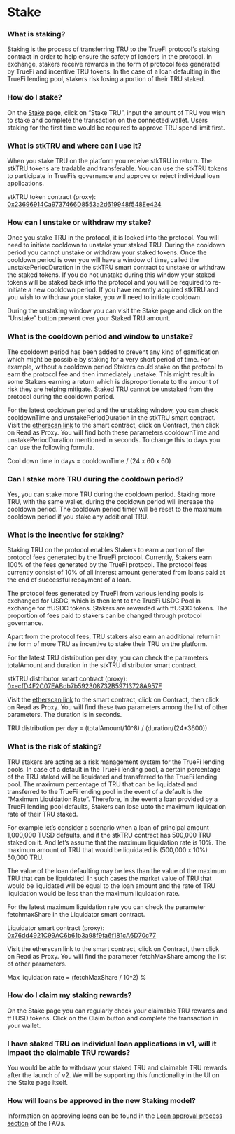# Stake

### What is staking?

Staking is the process of transferring TRU to the TrueFi protocol’s staking contract in order to help ensure the safety of lenders in the protocol. In exchange, stakers receive rewards in the form of protocol fees generated by TrueFi and incentive TRU tokens. In the case of a loan defaulting in the TrueFi lending pool, stakers risk losing a portion of their TRU staked. 

### How do I stake? 

On the [Stake](https://app.truefi.io/stake) page, click on “Stake TRU”, input the amount of TRU you wish to stake and complete the transaction on the connected wallet. Users staking for the first time would be required to approve TRU spend limit first. 

### What is stkTRU and where can I use it?

When you stake TRU on the platform you receive stkTRU in return. The stkTRU tokens are tradable and transferable. You can use the stkTRU tokens to participate in TrueFi’s governance and approve or reject individual loan applications. 

stkTRU token contract \(proxy\): [0x23696914Ca9737466D8553a2d619948f548Ee424](https://etherscan.io/address/0x23696914Ca9737466D8553a2d619948f548Ee424#code)  


### How can I unstake or withdraw my stake?

Once you stake TRU in the protocol, it is locked into the protocol. You will need to initiate cooldown to unstake your staked TRU. During the cooldown period you cannot unstake or withdraw your staked tokens. Once the cooldown period is over you will have a window of time, called the unstakePeriodDuration in the stkTRU smart contract to unstake or withdraw the staked tokens. If you do not unstake during this window your staked tokens will be staked back into the protocol and you will be required to re-initiate a new cooldown period. If you have recently acquired stkTRU and you wish to withdraw your stake, you will need to initiate cooldown. 

During the unstaking window you can visit the Stake page and click on the “Unstake” button present over your Staked TRU amount. 

### What is the cooldown period and window to unstake? 

The cooldown period has been added to prevent any kind of gamification which might be possible by staking for a very short period of time. For example, without a cooldown period Stakers could stake on the protocol to earn the protocol fee and then immediately unstake. This might result in some Stakers earning a return which is disproportionate to the amount of risk they are helping mitigate. Staked TRU cannot be unstaked from the protocol during the cooldown period. 

For the latest cooldown period and the unstaking window, you can check cooldownTime and unstakePeriodDuration in the stkTRU smart contract. Visit the [etherscan link](https://etherscan.io/address/0x23696914Ca9737466D8553a2d619948f548Ee424#readProxyContract) to the smart contract, click on Contract, then click on Read as Proxy. You will find both these parameters cooldownTime and unstakePeriodDuration mentioned in seconds. To change this to days you can use the following formula.

Cool down time in days = cooldownTime / \(24 x 60 x 60\)

### Can I stake more TRU during the cooldown period? 

Yes, you can stake more TRU during the cooldown period. Staking more TRU, with the same wallet, during the cooldown period will increase the cooldown period. The cooldown period timer will be reset to the maximum cooldown period if you stake any additional TRU.  


### What is the incentive for staking?

Staking TRU on the protocol enables Stakers to earn a portion of the protocol fees generated by the TrueFi protocol. Currently, Stakers earn 100% of the fees generated by the TrueFi protocol. The protocol fees currently consist of 10% of all interest amount generated from loans paid at the end of successful repayment of a loan. 

The protocol fees generated by TrueFi from various lending pools is exchanged for USDC,  which is then lent to the TrueFi USDC Pool in exchange for tfUSDC tokens. Stakers are rewarded with tfUSDC tokens. The proportion of fees paid to stakers can be changed through protocol governance.

Apart from the protocol fees, TRU stakers also earn an additional return in the form of more TRU as incentive to stake their TRU on the platform. 

For the latest TRU distribution per day, you can check the parameters totalAmount and duration in the stkTRU distributor smart contract. 

stkTRU distributor smart contract \(proxy\): [0xecfD4F2C07EABdb7b592308732B59713728A957F](https://etherscan.io/address/0xecfD4F2C07EABdb7b592308732B59713728A957F#readProxyContract)

Visit the [etherscan link](https://etherscan.io/address/0xecfD4F2C07EABdb7b592308732B59713728A957F#readProxyContract) to the smart contract, click on Contract, then click on Read as Proxy. You will find these two parameters among the list of other parameters. The duration is in seconds. 

TRU distribution per day = \(totalAmount/10^8\) / \(duration/\(24\*3600\)\)

### What is the risk of staking?

TRU stakers are acting as a risk management system for the TrueFi lending pools. In case of a default in the TrueFi lending pool, a certain percentage of the TRU staked will be liquidated and transferred to the TrueFi lending pool. The maximum percentage of TRU that can be liquidated and transferred to the TrueFi lending pool in the event of a default is the “Maximum Liquidation Rate”. Therefore, in the event a loan provided by a TrueFi lending pool defaults, Stakers can lose upto the maximum liquidation rate of their TRU staked. 

For example let’s consider a scenario when a loan of principal amount 1,000,000 TUSD defaults, and if the stkTRU contract has 500,000 TRU staked on it. And let’s assume that the maximum liquidation rate is 10%. The maximum amount of TRU that would be liquidated is \(500,000 x 10%\) 50,000 TRU. 

The value of the loan defaulting may be less than the value of the maximum TRU that can be liquidated. In such cases the market value of TRU that would be liquidated will be equal to the loan amount and the rate of TRU liquidation would be less than the maximum liquidation rate. 

For the latest maximum liquidation rate you can check the parameter fetchmaxShare in the Liquidator smart contract. 

Liquidator smart contract \(proxy\): [0x76dd4921C99AC6b61b3a98f9fa6f181cA6D70c77](https://etherscan.io/address/0x76dd4921C99AC6b61b3a98f9fa6f181cA6D70c77)

Visit the etherscan link to the smart contract, click on Contract, then click on Read as Proxy. You will find the parameter fetchMaxShare among the list of other parameters. 

Max liquidation rate = \(fetchMaxShare / 10^2\) %

### How do I claim my staking rewards?

On the Stake page you can regularly check your claimable TRU rewards and tfTUSD tokens. Click on the Claim button and complete the transaction in your wallet.

### I have staked TRU on individual loan applications in v1, will it impact the claimable TRU rewards?

You would be able to withdraw your staked TRU and claimable TRU rewards after the launch of v2. We will be supporting this functionality in the UI on the Stake page itself. 

### How will loans be approved in the new Staking model?

Information on approving loans can be found in the [Loan approval process section](loan-approval-process.md) of the FAQs. 

